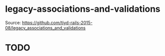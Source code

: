 # legacy-associations-and-validations
Source: https://github.com/tiyd-rails-2015-08/legacy_associations_and_validations

# TODO
